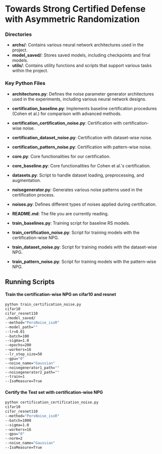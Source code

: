 # Towards Strong Certified Defense with Asymmetric Randomization



### Directories

- **archs/**: Contains various neural network architectures used in the project.
- **model_saved/**: Stores saved models, including checkpoints and final models.
- **utils/**: Contains utility functions and scripts that support various tasks within the project.

### Key Python Files

- **architectures.py**: Defines the noise parameter generator architectures used in the experiments, including various neural network designs.
  
  
- **certification_baseline.py**: Implements baseline certification procedures (Cohen et al.) for comparison with advanced methods.
- **certification_certification_noise.py**: Certification with certification-wise noise.
- **certification_dataset_noise.py**: Certification with dataset-wise noise.
- **certification_pattern_noise.py**: Certification with pattern-wise noise.
- **core.py**: Core functionalities for our certification.
- **core_baseline.py**: Core functionalities for Cohen et al.'s certification.
- **datasets.py**: Script to handle dataset loading, preprocessing, and augmentation.
- **noisegenerator.py**: Generates various noise patterns used in the certification process.
- **noises.py**: Defines different types of noises applied during certification.
- **README.md**: The file you are currently reading.
- **train_baselines.py**: Training script for baseline RS models.
- **train_certification_noise.py**: Script for training models with the certification-wise NPG.
- **train_dataset_noise.py**: Script for training models with the dataset-wise NPG.
- **train_pattern_noise.py**: Script for training models with the pattern-wise NPG.



## Running Scripts

#### Train the certification-wise NPG on cifar10 and resnet

```bash
python train_certification_noise.py
cifar10
cifar_resnet110
./model_saved/
--method="PersNoise_isoR"
--model_path=""
--lr=0.01
--batch=100
--sigma=1.0
--epochs=200
--workers=16
--lr_step_size=50
--gpu="0"
--noise_name="Gaussian"
--noisegenerator1_path=""
--noisegenerator2_path=""
--train=1
--IsoMeasure=True
```

#### Certify the Test set with certification-wise NPG

```bash
python certification_certification_noise.py
cifar10
cifar_resnet110
--method="PersNoise_isoR"
--batch=1000
--sigma=1.0
--workers=16
--gpu="0"
--norm=2
--noise_name="Gaussian"
--IsoMeasure=True
```



